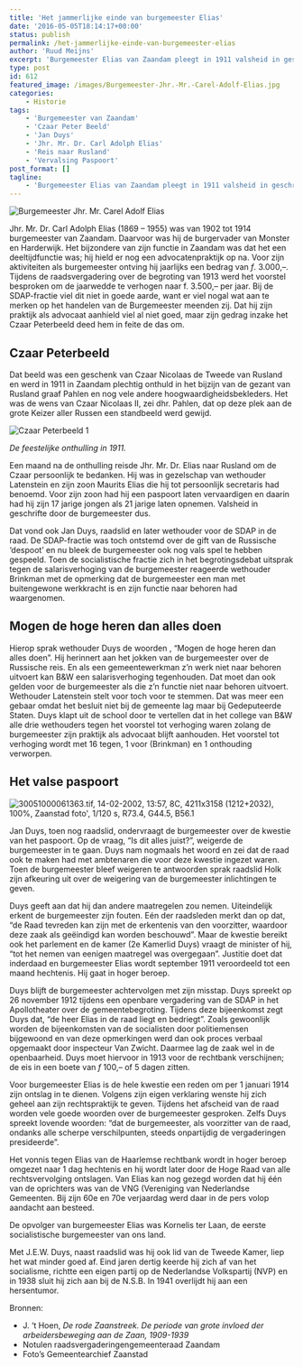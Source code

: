 ```yaml
---
title: 'Het jammerlijke einde van burgemeester Elias'
date: '2016-05-05T18:14:17+00:00'
status: publish
permalink: /het-jammerlijke-einde-van-burgemeester-elias
author: 'Ruud Meijns'
excerpt: 'Burgemeester Elias van Zaandam pleegt in 1911 valsheid in geschrifte.'
type: post
id: 612
featured_image: /images/Burgemeester-Jhr.-Mr.-Carel-Adolf-Elias.jpg
categories:
    - Historie
tags:
    - 'Burgemeester van Zaandam'
    - 'Czaar Peter Beeld'
    - 'Jan Duys'
    - 'Jhr. Mr. Dr. Carl Adolph Elias'
    - 'Reis naar Rusland'
    - 'Vervalsing Paspoort'
post_format: []
tagline:
    - 'Burgemeester Elias van Zaandam pleegt in 1911 valsheid in geschrifte.'
---
```


![Burgemeester Jhr. Mr. Carel Adolf Elias](/images/Burgemeester-Jhr.-Mr.-Carel-Adolf-Elias.jpg)

Jhr. Mr. Dr. Carl Adolph Elias (1869 – 1955) was van 1902 tot 1914 burgemeester van Zaandam. Daarvoor was hij de burgervader van Monster en Harderwijk. Het bijzondere van zijn functie in Zaandam was dat het een deeltijdfunctie was; hij hield er nog een advocatenpraktijk op na. Voor zijn aktiviteiten als burgemeester ontving hij jaarlijks een bedrag van *f*. 3.000,–. Tijdens de raadsvergadering over de begroting van 1913 werd het voorstel besproken om de jaarwedde te verhogen naar f. 3.500,– per jaar. Bij de SDAP-fractie viel dit niet in goede aarde, want er viel nogal wat aan te merken op het handelen van de Burgemeester meenden zij. Dat hij zijn praktijk als advocaat aanhield viel al niet goed, maar zijn gedrag inzake het Czaar Peterbeeld deed hem in feite de das om.

## Czaar Peterbeeld

Dat beeld was een geschenk van Czaar Nicolaas de Tweede van Rusland en werd in 1911 in Zaandam plechtig onthuld in het bijzijn van de gezant van Rusland graaf Pahlen en nog vele andere hoogwaardigheidsbekleders. Het was de wens van Czaar Nicolaas II, zei dhr. Pahlen, dat op deze plek aan de grote Keizer aller Russen een standbeeld werd gewijd.

![Czaar Peterbeeld 1](/images/Czaar-Peterbeeld-1.jpg)

*De feestelijke onthulling in 1911.*

Een maand na de onthulling reisde Jhr. Mr. Dr. Elias naar Rusland om de Czaar persoonlijk te bedanken. Hij was in gezelschap van wethouder Latenstein en zijn zoon Maurits Elias die hij tot persoonlijk secretaris had benoemd. Voor zijn zoon had hij een paspoort laten vervaardigen en daarin had hij zijn 17 jarige jongen als 21 jarige laten opnemen. Valsheid in geschrifte door de burgemeester dus.

Dat vond ook Jan Duys, raadslid en later wethouder voor de SDAP in de raad. De SDAP-fractie was toch ontstemd over de gift van de Russische ‘despoot’ en nu bleek de burgemeester ook nog vals spel te hebben gespeeld. Toen de socialistische fractie zich in het begrotingsdebat uitsprak tegen de salarisverhoging van de burgemeester reageerde wethouder Brinkman met de opmerking dat de burgemeester een man met buitengewone werkkracht is en zijn functie naar behoren had waargenomen.

## Mogen de hoge heren dan alles doen

Hierop sprak wethouder Duys de woorden , “Mogen de hoge heren dan alles doen”. Hij herinnert aan het jokken van de burgemeester over de Russische reis. En als een gemeentewerkman z’n werk niet naar behoren uitvoert kan B&W een salarisverhoging tegenhouden. Dat moet dan ook gelden voor de burgemeester als die z’n functie niet naar behoren uitvoert. Wethouder Latenstein stelt voor toch voor te stemmen. Dat was meer een gebaar omdat het besluit niet bij de gemeente lag maar bij Gedeputeerde Staten. Duys klapt uit de school door te vertellen dat in het college van B&W alle drie wethouders tegen het voorstel tot verhoging waren zolang de burgemeester zijn praktijk als advocaat blijft aanhouden. Het voorstel tot verhoging wordt met 16 tegen, 1 voor (Brinkman) en 1 onthouding verworpen.

## Het valse paspoort

![30051000061363.tif, 14-02-2002, 13:57, 8C, 4211x3158 (1212+2032), 100%, Zaanstad foto', 1/120 s, R73.4, G44.5, B56.1](/images/Duys.jpg)

Jan Duys, toen nog raadslid, ondervraagt de burgemeester over de kwestie van het paspoort. Op de vraag, “Is dit alles juist?”, weigerde de burgemeester in te gaan. Duys nam nogmaals het woord en zei dat de raad ook te maken had met ambtenaren die voor deze kwestie ingezet waren. Toen de burgemeester bleef weigeren te antwoorden sprak raadslid Holk zijn afkeuring uit over de weigering van de burgemeester inlichtingen te geven.

Duys geeft aan dat hij dan andere maatregelen zou nemen. Uiteindelijk erkent de burgemeester zijn fouten. Eén der raadsleden merkt dan op dat, “de Raad tevreden kan zijn met de erkentenis van den voorzitter, waardoor deze zaak als geëindigd kan worden beschouwd”. Maar de kwestie bereikt ook het parlement en de kamer (2e Kamerlid Duys) vraagt de minister of hij, “tot het nemen van eenigen maatregel was overgegaan”. Justitie doet dat inderdaad en burgemeester Elias wordt september 1911 veroordeeld tot een maand hechtenis. Hij gaat in hoger beroep.

Duys blijft de burgemeester achtervolgen met zijn misstap. Duys spreekt op 26 november 1912 tijdens een openbare vergadering van de SDAP in het Apollotheater over de gemeentebegroting. Tijdens deze bijeenkomst zegt Duys dat, “de heer Elias in de raad liegt en bedriegt”. Zoals gewoonlijk worden de bijeenkomsten van de socialisten door politiemensen bijgewoond en van deze opmerkingen werd dan ook proces verbaal opgemaakt door inspecteur Van Zwicht. Daarmee lag de zaak wel in de openbaarheid. Duys moet hiervoor in 1913 voor de rechtbank verschijnen; de eis in een boete van *f* 100,– of 5 dagen zitten.

Voor burgemeester Elias is de hele kwestie een reden om per 1 januari 1914 zijn ontslag in te dienen. Volgens zijn eigen verklaring wenste hij zich geheel aan zijn rechtspraktijk te geven. Tijdens het afscheid van de raad worden vele goede woorden over de burgemeester gesproken. Zelfs Duys spreekt lovende woorden: “dat de burgemeester, als voorzitter van de raad, ondanks alle scherpe verschilpunten, steeds onpartijdig de vergaderingen presideerde”.

Het vonnis tegen Elias van de Haarlemse rechtbank wordt in hoger beroep omgezet naar 1 dag hechtenis en hij wordt later door de Hoge Raad van alle rechtsvervolging ontslagen. Van Elias kan nog gezegd worden dat hij één van de oprichters was van de VNG (Vereniging van Nederlandse Gemeenten. Bij zijn 60e en 70e verjaardag werd daar in de pers volop aandacht aan besteed.

De opvolger van burgemeester Elias was Kornelis ter Laan, de eerste socialistische burgemeester van ons land.

Met J.E.W. Duys, naast raadslid was hij ook lid van de Tweede Kamer, liep het wat minder goed af. Eind jaren dertig keerde hij zich af van het socialisme, richtte een eigen partij op de Nederlandse Volkspartij (NVP) en in 1938 sluit hij zich aan bij de N.S.B. In 1941 overlijdt hij aan een hersentumor.

Bronnen:

- J. ‘t Hoen, *De rode Zaanstreek. De periode van grote invloed der arbeidersbeweging aan de Zaan, 1909-1939*
- Notulen raadsvergaderingengemeenteraad Zaandam
- Foto’s Gemeentearchief Zaanstad